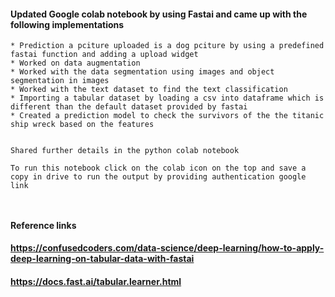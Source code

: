 
#### Updated Google colab notebook by using Fastai and came up with the following implementations 
```
* Prediction a pciture uploaded is a dog pciture by using a predefined fastai function and adding a upload widget
* Worked on data augmentation 
* Worked with the data segmentation using images and object segmentation in images 
* Worked with the text dataset to find the text classification 
* Importing a tabular dataset by loading a csv into dataframe which is different than the default dataset provided by fastai 
* Created a prediction model to check the survivors of the the titanic ship wreck based on the features


Shared further details in the python colab notebook

To run this notebook click on the colab icon on the top and save a copy in drive to run the output by providing authentication google link



```

#### Reference links 
####  https://confusedcoders.com/data-science/deep-learning/how-to-apply-deep-learning-on-tabular-data-with-fastai
####  https://docs.fast.ai/tabular.learner.html

